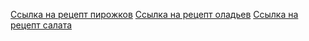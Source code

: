 [Ссылка на рецепт пирожков](рецепт_пирожка.md)
[Ссылка на рецепт оладьев](рецепт_оладьев.md)
[Ссылка на рецепт салата](рецепт_салата.md)